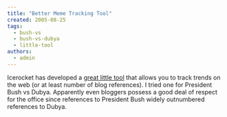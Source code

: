 ```yaml
---
title: "Better Meme Tracking Tool"
created: 2005-08-25
tags: 
  - bush-vs
  - bush-vs-dubya
  - little-tool
authors: 
  - admin
---
```


Icerocket has developed a [great little tool](http://trend.icerocket.com/) that allows you to track trends on the web (or at least number of blog references). I tried one for President Bush vs Dubya. Apparently even bloggers possess a good deal of respect for the office since references to President Bush widely outnumbered references to Dubya.
